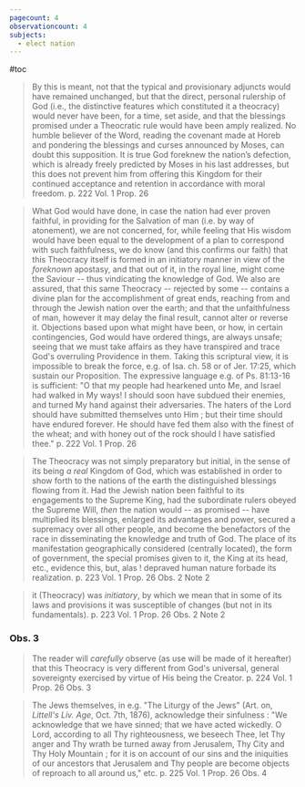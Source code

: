 ```yaml
---
pagecount: 4
observationcount: 4
subjects:
  - elect nation
---
```

#toc

>By this is meant, not that the typical and provisionary adjuncts would have remained unchanged, but that the direct, personal rulership of God (i.e., the distinctive features which constituted it a theocracy) would never have been, for a time, set aside, and that the blessings promised under a Theocratic rule would have been amply realized. No humble believer of the Word, reading the covenant made at Horeb and pondering the blessings and curses announced by Moses, can doubt this supposition. It is true God foreknew the nation’s defection, which is already freely predicted by Moses in his last addresses, but this does not prevent him from offering this Kingdom for their continued acceptance and retention in accordance with moral freedom.
> p. 222 Vol. 1 Prop. 26

> What God would have done, in case the nation had ever proven faithful, in providing for the Salvation of man (i.e. by way of atonement), we are not concerned, for, while feeling that His wisdom would have been equal to the development of a plan to correspond with such faithfulness, we do know (and this confirms our faith) that this Theocracy itself is formed in an initiatory manner in view of the *foreknown* apostasy, and that out of it, in the royal line, might come the Saviour -- thus vindicating the knowledge of God.  We also are assured, that this same Theocracy -- rejected by some -- contains a divine plan for the accomplishment of great ends, reaching from and through the Jewish nation over the earth; and that the unfaithfulness of man, however it may delay the final result, cannot alter or reverse it. Objections based upon what might have been, or how, in certain contingencies, God would have ordered things, are always unsafe; seeing that we must take affairs as they have transpired and trace God's overruling Providence in them. Taking this scriptural view, it is impossible to break the force, e.g. of Isa. ch. 58 or of Jer. 17:25, which sustain our Proposition.  The expressive language e.g. of Ps. 81:13-16 is sufficient: "O that my people had hearkened unto Me, and Israel had walked in My ways! I should soon have subdued their enemies, and turned My hand against their adversaries. The haters of the Lord should have submitted themselves unto Him ; but their time should have endured forever.  He should have fed them also with the finest of the wheat; and with honey out of the rock should I have satisfied thee."
> p. 222 Vol. 1 Prop. 26 

> The Theocracy was not simply preparatory but initial, in the sense of its being *a real* Kingdom of God, which was established in order to show forth to the nations of the earth the distinguished blessings flowing from it.  Had the Jewish nation been faithful to its engagements to the Supreme King, had the subordinate rulers obeyed the Supreme Will, *then* the nation would -- as promised -- have multiplied its blessings, enlarged its advantages and power, secured a supremacy over all other people, and become the benefactors of the race in disseminating the knowledge and truth of God.  The place of its manifestation geographically considered (centrally located), the form of government, the special promises given to it, the King at its head, etc., evidence this, but, alas ! depraved human nature forbade its realization.
> p. 223 Vol. 1 Prop. 26 Obs. 2 Note 2

>it (Theocracy) was *initiatory*, by which we mean that in some of its laws and provisions it was susceptible of changes (but not in its fundamentals).
>p. 223 Vol. 1 Prop. 26 Obs. 2 Note 2

### Obs. 3
> The reader will *carefully* observe (as use will be made of it hereafter) that this Theocracy is very different from God's universal, general sovereignty exercised by virtue of His being the Creator.
> p. 224 Vol. 1 Prop. 26 Obs. 3

> The Jews themselves, in e.g. "The Liturgy of the Jews" (Art. on, *Littell's Liv. Age*, Oct. 7th, 1876), acknowledge their sinfulness : "We acknowledge that we have sinned; that we have acted wickedly. O Lord, according to all Thy righteousness, we beseech Thee, let Thy anger and Thy wrath be turned away from Jerusalem, Thy City and Thy Holy Mountain ; for it is on account of our sins and the iniquities of our ancestors that Jerusalem and Thy people are become objects of reproach to all around us," etc.
> p. 225 Vol. 1 Prop. 26 Obs. 4


